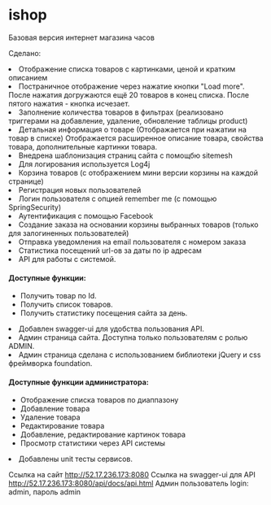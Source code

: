 # ishop
Базовая версия интернет магазина часов

Сделано:
<li>Отображение списка товаров с картинками, ценой и кратким описанием</li>
<li>Постраничное отображение через нажатие кнопки "Load more".
  После нажатия догружаются ещё 20 товаров в конец списка. После пятого нажатия - кнопка исчезает.</li>
<li>Заполнение количества товаров в фильтрах (реализовано триггерами на добавление, удаление, обновление таблицы product)</li>
<li>Детальная информация о товаре (Отображается при нажатии на товар в списке)
  Отображается расширенное описание товара, свойства товара, дополнительные картинки товара.</li>
<li>Внедрена шаблонизация страниц сайта с помощбю sitemesh</li>  
<li>Для логирования используется Log4j</li>
<li>Корзина товаров (с отображением мини версии корзины на каждой странице)</li>  
<li>Регистрация новых пользователей</li>
<li>Логин пользователя с опцией remember me (с помощью SpringSecurity)</li>
<li>Аутентификация с помощью Facebook</li>
<li>Создание заказа на основании корзины выбранных товаров (только для залогиненных пользователей)</li>
<li>Отправка уведомления на email пользователя c номером заказа</li>
<li>Статистика посещений url-ов за даты по ip адресам</li>
<li>API для работы с системой.</li>
	<h4>Доступные функции:</h4>
	<ul>
		<li>Получить товар по Id.</li>
		<li>Получить список товаров.</li>
		<li>Получить статистику посещения сайта за день.</li>
	</ul>
<li>Добавлен swagger-ui для удобства пользования API.</li>
<li>Админ страница сайта. Доступна только пользователям с ролью ADMIN.</li>
<li>Админ страница сделана с использованием библиотеки jQuery и css фреймворка foundation.</li>
	<h4>Доступные функции администратора:</h4>
	<ul>
		<li>Отображение списка товаров по диаппазону</li>
		<li>Добавление товара</li>
		<li>Удаление товара</li>
		<li>Редактирование товара</li>
		<li>Добавление, редактирование картинок товара</li>
		<li>Просмотр статистики через API системы</li>
	</ul>
<li>Добавлены unit тесты сервисов.</li>
	


Ссылка на сайт <a href="http://52.17.236.173:8080">http://52.17.236.173:8080</a>
Ссылка на swagger-ui для API <a href="http://52.17.236.173:8080/api/docs/api.html">http://52.17.236.173:8080/api/docs/api.html</a>
Админ пользователь login: admin, пароль admin
